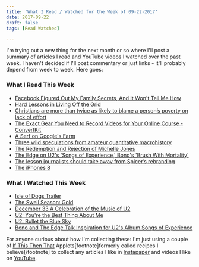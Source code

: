 ```yaml
---
title: 'What I Read / Watched for the Week of 09-22-2017'
date: 2017-09-22
draft: false
tags: [Read Watched]

---
```


I'm trying out a new thing for the next month or so where I'll post a summary of articles I read and YouTube videos I watched over the past week. I haven't decided if I'll post commentary or just links - it'll probably depend from week to week. Here goes:

### What I Read This Week

*   [Facebook Figured Out My Family Secrets, And It Won't Tell Me How](http://gizmodo.com/facebook-figured-out-my-family-secrets-and-it-wont-tel-1797696163)
*   [Hard Lessons in Living Off the Grid](https://longreads.com/2017/08/08/hard-lessons-in-living-off-the-grid/)
*   [Christians are more than twice as likely to blame a person’s poverty on lack of effort](https://www.washingtonpost.com/news/acts-of-faith/wp/2017/08/03/christians-are-more-than-twice-as-likely-to-blame-a-persons-poverty-on-lack-of-effort/)
*   [The Exact Gear You Need to Record Videos for Your Online Course - ConvertKit](https://convertkit.com/video-gear-for-online-courses/)
*   [A Serf on Google's Farm](http://talkingpointsmemo.com/edblog/a-serf-on-googles-farm)
*   [Three wild speculations from amateur quantitative macrohistory](http://lukemuehlhauser.com/three-wild-speculations-from-amateur-quantitative-macrohistory/)
*   [The Redemption and Rejection of Michelle Jones](https://www.themarshallproject.org/2017/09/13/from-prison-to-ph-d-the-redemption-and-rejection-of-michelle-jones)
*   [The Edge on U2's 'Songs of Experience,' Bono's 'Brush With Mortality'](http://www.rollingstone.com/music/features/the-edge-on-new-u2-album-bonos-brush-with-mortality-w503246)
*   [The lesson journalists should take away from Spicer’s rebranding](https://www.cjr.org/covering_trump/spicer-emmys.php)
*   [The iPhones 8](https://daringfireball.net/2017/09/the_iphones_8)

### What I Watched This Week

*   [Isle of Dogs Trailer](https://youtu.be/dt__kig8PVU)
*   [The Swell Season: Gold](https://youtu.be/8X4gLNXhJyA)
*   [December 33 A Celebration of the Music of U2](https://youtu.be/bB8_zRsuRdk)
*   [U2: You're the Best Thing About Me](https://youtu.be/jG2Qf-DIofk)
*   [U2: Bullet the Blue Sky](https://youtu.be/QG9U_41ZXCU)
*   [Bono and The Edge Talk Inspiration for U2's Album Songs of Experience](https://youtu.be/DlvFmGsyhtc)

For anyone curious about how I'm collecting these: I'm just using a couple of [If This Then That](https://ifttt.com) Applets\[footnote\]formerly called recipes I believe\[/footnote\] to collect any articles I like in [Instapaper](https://www.instapaper.com) and videos I like on [YouTube](http://youtube.com).